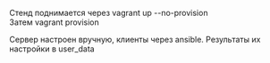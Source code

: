 Стенд поднимается через vagrant up --no-provision  
Затем vagrant provision 

Сервер настроен вручную, клиенты через ansible. Результаты их настройки в user_data
